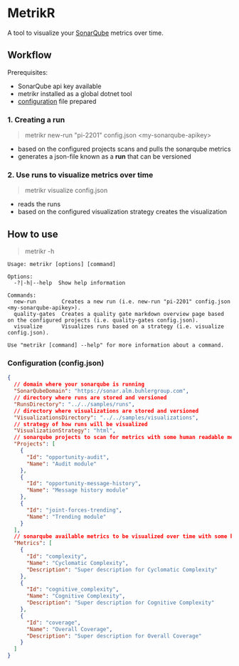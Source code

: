 # MetrikR

A tool to visualize your [SonarQube](https://www.sonarqube.org/) metrics over time.

## Workflow

Prerequisites:

- SonarQube api key available
- metrikr installed as a global dotnet tool
- [configuration](#configuration-configjson) file prepared

### 1. Creating a run

> metrikr new-run "pi-2201" config.json \<my-sonarqube-apikey>

- based on the configured projects scans and pulls the sonarqube metrics
- generates a json-file known as a **run** that can be versioned

### 2. Use runs to visualize metrics over time

> metrikr visualize config.json

- reads the runs
- based on the configured visualization strategy creates the visualization

## How to use

> metrikr -h

```console
Usage: metrikr [options] [command]

Options:
  -?|-h|--help  Show help information

Commands:
  new-run        Creates a new run (i.e. new-run "pi-2201" config.json <my-sonarqube-apikey>).
  quality-gates  Creates a quality gate markdown overview page based on the configured projects (i.e. quality-gates config.json).
  visualize      Visualizes runs based on a strategy (i.e. visualize config.json).

Use "metrikr [command] --help" for more information about a command.
```

### Configuration (config.json)

```json
{
  // domain where your sonarqube is running
  "SonarQubeDomain": "https://sonar.alm.buhlergroup.com",
  // directory where runs are stored and versioned
  "RunsDirectory": "../../samples/runs",
  // directory where visualizations are stored and versioned
  "VisualizationsDirectory": "../../samples/visualizations",
  // strategy of how runs will be visualized
  "VisualizationStrategy": "html",
  // sonarqube projects to scan for metrics with some human readable meta-data
  "Projects": [
    {
      "Id": "opportunity-audit",
      "Name": "Audit module"
    },
    {
      "Id": "opportunity-message-history",
      "Name": "Message history module"
    },
    {
      "Id": "joint-forces-trending",
      "Name": "Trending module"
    }
  ],
  // sonarqube available metrics to be visualized over time with some human readable meta-data
  "Metrics": [
    {
      "Id": "complexity",
      "Name": "Cyclomatic Complexity",
      "Description": "Super description for Cyclomatic Complexity"
    },
    {
      "Id": "cognitive_complexity",
      "Name": "Cognitive Complexity",
      "Description": "Super description for Cognitive Complexity"
    },
    {
      "Id": "coverage",
      "Name": "Overall Coverage",
      "Description": "Super description for Overall Coverage"
    }
  ]
}
```
